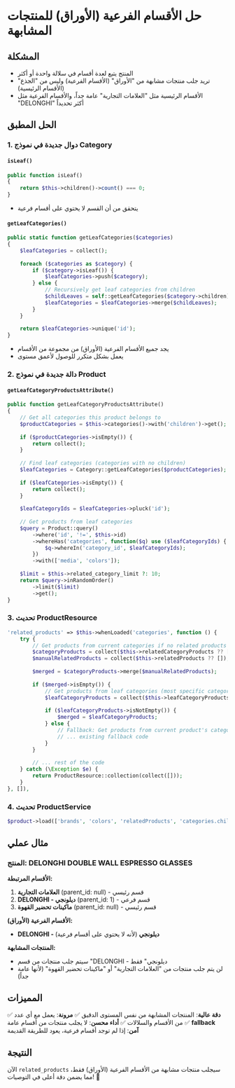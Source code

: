 # حل الأقسام الفرعية (الأوراق) للمنتجات المشابهة

## المشكلة
- المنتج يتبع لعدة أقسام في سلالة واحدة أو أكثر
- تريد جلب منتجات مشابهة من "الأوراق" (الأقسام الفرعية) وليس من "الجذع" (الأقسام الرئيسية)
- الأقسام الرئيسية مثل "العلامات التجارية" عامة جداً، والأقسام الفرعية مثل "DELONGHI" أكثر تحديداً

## الحل المطبق

### 1. دوال جديدة في نموذج Category

#### `isLeaf()`
```php
public function isLeaf()
{
    return $this->children()->count() === 0;
}
```
- يتحقق من أن القسم لا يحتوي على أقسام فرعية

#### `getLeafCategories()`
```php
public static function getLeafCategories($categories)
{
    $leafCategories = collect();
    
    foreach ($categories as $category) {
        if ($category->isLeaf()) {
            $leafCategories->push($category);
        } else {
            // Recursively get leaf categories from children
            $childLeaves = self::getLeafCategories($category->children);
            $leafCategories = $leafCategories->merge($childLeaves);
        }
    }
    
    return $leafCategories->unique('id');
}
```
- يجد جميع الأقسام الفرعية (الأوراق) من مجموعة من الأقسام
- يعمل بشكل متكرر للوصول لأعمق مستوى

### 2. دالة جديدة في نموذج Product

#### `getLeafCategoryProductsAttribute()`
```php
public function getLeafCategoryProductsAttribute()
{
    // Get all categories this product belongs to
    $productCategories = $this->categories()->with('children')->get();
    
    if ($productCategories->isEmpty()) {
        return collect();
    }
    
    // Find leaf categories (categories with no children)
    $leafCategories = Category::getLeafCategories($productCategories);
    
    if ($leafCategories->isEmpty()) {
        return collect();
    }
    
    $leafCategoryIds = $leafCategories->pluck('id');
    
    // Get products from leaf categories
    $query = Product::query()
        ->where('id', '!=', $this->id)
        ->whereHas('categories', function($q) use ($leafCategoryIds) {
            $q->whereIn('category_id', $leafCategoryIds);
        })
        ->with(['media', 'colors']);
    
    $limit = $this->related_category_limit ?: 10;
    return $query->inRandomOrder()
        ->limit($limit)
        ->get();
}
```

### 3. تحديث ProductResource

```php
'related_products' => $this->whenLoaded('categories', function () {
    try {
        // Get products from current categories if no related products found
        $categoryProducts = collect($this->relatedCategoryProducts ?? []);
        $manualRelatedProducts = collect($this->relatedProducts ?? []);
        
        $merged = $categoryProducts->merge($manualRelatedProducts);
        
        if ($merged->isEmpty()) {
            // Get products from leaf categories (most specific categories)
            $leafCategoryProducts = collect($this->leafCategoryProducts ?? []);
            
            if ($leafCategoryProducts->isNotEmpty()) {
                $merged = $leafCategoryProducts;
            } else {
                // Fallback: Get products from current product's categories
                // ... existing fallback code
            }
        }
        
        // ... rest of the code
    } catch (\Exception $e) {
        return ProductResource::collection(collect([]));
    }
}, []),
```

### 4. تحديث ProductService

```php
$product->load(['brands', 'colors', 'relatedProducts', 'categories.children', 'media', 'seo', 'relatedCategory']);
```

## مثال عملي

### المنتج: DELONGHI DOUBLE WALL ESPRESSO GLASSES
**الأقسام المرتبطة:**
1. **العلامات التجارية** (parent_id: null) - قسم رئيسي
2. **DELONGHI - ديلونجي** (parent_id: 1) - قسم فرعي
3. **ماكينات تحضير القهوة** (parent_id: null) - قسم رئيسي

**الأقسام الفرعية (الأوراق):**
- **DELONGHI - ديلونجي** (لأنه لا يحتوي على أقسام فرعية)

**المنتجات المشابهة:**
- سيتم جلب منتجات من قسم "DELONGHI - ديلونجي" فقط
- لن يتم جلب منتجات من "العلامات التجارية" أو "ماكينات تحضير القهوة" (لأنها عامة جداً)

## المميزات

✅ **دقة عالية**: المنتجات المشابهة من نفس المستوى الدقيق
✅ **مرونة**: يعمل مع أي عدد من الأقسام والسلالات
✅ **أداء محسن**: لا يجلب منتجات من أقسام عامة
✅ **fallback آمن**: إذا لم توجد أقسام فرعية، يعود للطريقة القديمة

## النتيجة

الآن `related_products` سيجلب منتجات مشابهة من الأقسام الفرعية (الأوراق) فقط، مما يضمن دقة أعلى في التوصيات! 🎯

